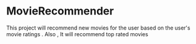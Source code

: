 # MovieRecommender
This project will recommend new movies for the user based on the user's movie ratings . Also , It will recommend top rated movies
